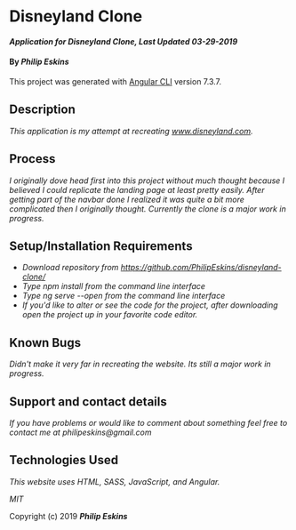 # Disneyland Clone

#### _Application for Disneyland Clone, Last Updated 03-29-2019_

#### By _**Philip Eskins**_

This project was generated with [Angular CLI](https://github.com/angular/angular-cli) version 7.3.7.

## Description

_This application is my attempt at recreating www.disneyland.com._

## Process
_I originally dove head first into this project without much thought because I believed I could replicate the landing page at least pretty easily. After getting part of the navbar done I realized it was quite a bit more complicated then I originally thought. Currently the clone is a major work in progress._

## Setup/Installation Requirements

* _Download repository from https://github.com/PhilipEskins/disneyland-clone/_
* _Type npm install from the command line interface_
* _Type ng serve --open from the command line interface_
* _If you'd like to alter or see the code for the project, after downloading open the project up in your favorite code editor._

## Known Bugs

_Didn't make it very far in recreating the website. Its still a major work in progress._

## Support and contact details

_If you have problems or would like to comment about something feel free to contact me at philipeskins@gmail.com_

## Technologies Used

_This website uses HTML, SASS, JavaScript, and Angular._

*MIT*

Copyright (c) 2019 **_Philip Eskins_**
